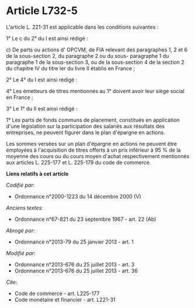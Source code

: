 # Article L732-5

L'article L. 221-31 est applicable dans les conditions suivantes : 

1° Le c du 2° du I est ainsi rédigé : 

c) De parts ou actions d' OPCVM, de FIA relevant des paragraphes 1, 2 et 6 de la sous-section 2, du paragraphe 2 ou du sous-
paragraphe 1 du paragraphe 1 de la sous-section 3, ou de la sous-section 4 de la section 2 du chapitre IV du titre Ier du
livre II établis en France ; 

2° Le 4° du I est ainsi rédigé : 

4° Les émetteurs de titres mentionnés au 1° doivent avoir leur siège social en France ; 

3° Le 1° du II est ainsi rédigé : 

1° Les parts de fonds communs de placement, constitués en application d'une législation sur la participation des salariés aux
résultats des entreprises, ne peuvent figurer dans le plan d'épargne en actions. 

Les sommes versées sur un plan d'épargne en actions ne peuvent être employées à l'acquisition de titres offerts à un prix
inférieur à 95 % de la moyenne des cours ou du cours moyen d'achat respectivement mentionnés aux articles L. 225-177 et L.
225-179 du code de commerce.

**Liens relatifs à cet article**

_Codifié par_:

  - Ordonnance n°2000-1223 du 14 décembre 2000 (V)

_Anciens textes_:

  - Ordonnance n°67-821 du 23 septembre 1967 - art. 22 (Ab)

_Abrogé par_:

  - Ordonnance n°2013-79 du 25 janvier 2013 - art. 1

_Modifié par_:

  - Ordonnance n°2013-676 du 25 juillet 2013 - art. 3
  - Ordonnance n°2013-676 du 25 juillet 2013 - art. 36

_Cite_:

  - Code de commerce - art. L225-177
  - Code monétaire et financier - art. L221-31
